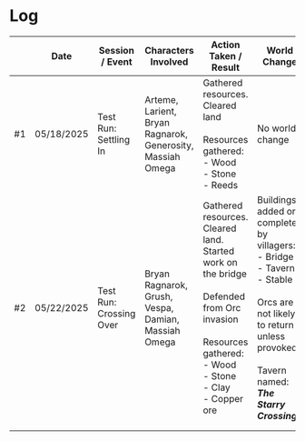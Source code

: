# Log

|     | Date       | Session / Event         | Characters Involved                                        | Action Taken / Result                                                                                                                                                    | World Change                                                                                                                                                                       |
| --- | ---------- | ----------------------- | ---------------------------------------------------------- | ------------------------------------------------------------------------------------------------------------------------------------------------------------------------ | ---------------------------------------------------------------------------------------------------------------------------------------------------------------------------------- |
| #1  | 05/18/2025 | Test Run: Settling In   | Arteme, Larient, Bryan Ragnarok, Generosity, Massiah Omega | Gathered resources. Cleared land<br><br>Resources gathered:<br>- Wood<br>- Stone<br>- Reeds                                                                              | No world change                                                                                                                                                                    |
| #2  | 05/22/2025 | Test Run: Crossing Over | Bryan Ragnarok, Grush, Vespa, Damian, Massiah Omega        | Gathered resources. Cleared land. Started work on the bridge<br><br>Defended from Orc invasion<br><br>Resources gathered:<br>- Wood<br>- Stone<br>- Clay<br>- Copper ore | Buildings added or completed by villagers:<br>- Bridge<br>- Tavern<br>- Stable<br><br>Orcs are not likely to return unless provoked<br><br>Tavern named: ***The Starry Crossing*** |
|     |            |                         |                                                            |                                                                                                                                                                          |                                                                                                                                                                                    |
|     |            |                         |                                                            |                                                                                                                                                                          |                                                                                                                                                                                    |
